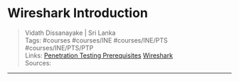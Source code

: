 # Wireshark Introduction

> Vidath Dissanayake | Sri Lanka  
> Tags: #courses #courses/INE #courses/INE/PTS #courses/INE/PTS/PTP  
> Links: [Penetration Testing Prerequisites](../Penetration%20Testing%20Prerequisites.md) [Wireshark](../../../../../tools/hacking/network/packet%20sniffers/wireshark/Wireshark.md)  
> Sources:  

---
